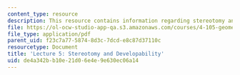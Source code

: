 ```yaml
---
content_type: resource
description: This resource contains information regarding stereotomy and developability.
file: https://ol-ocw-studio-app-qa.s3.amazonaws.com/courses/4-105-geometric-disciplines-and-architecture-skills-reciprocal-methodologies-fall-2012/de4a342bb10e21d06e4e9e630ec06a14_MIT4_105F12_lec5-stereo.pdf
file_type: application/pdf
parent_uid: f23c7a77-5874-8d3c-7dcd-e8c87d37110c
resourcetype: Document
title: 'Lecture 5: Stereotomy and Developability'
uid: de4a342b-b10e-21d0-6e4e-9e630ec06a14
---
```

